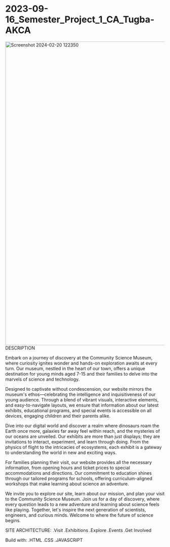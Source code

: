 # 2023-09-16_Semester_Project_1_CA_Tugba-AKCA

<img width="961" alt="Screenshot 2024-02-20 122350" src="https://github.com/TGBAKC/2023-09-16_Semester_Project_1_CA_Tugba-AKCA/assets/132302938/1f91d4fa-6187-488f-9317-c9ecdb1fd8cc">
DESCRIPTION

Embark on a journey of discovery at the Community Science Museum, where curiosity ignites wonder and hands-on exploration awaits at every turn. Our museum, nestled in the heart of our town, offers a unique destination for young minds aged 7-15 and their families to delve into the marvels of science and technology.

Designed to captivate without condescension, our website mirrors the museum's ethos—celebrating the intelligence and inquisitiveness of our young audience. Through a blend of vibrant visuals, interactive elements, and easy-to-navigate layouts, we ensure that information about our latest exhibits, educational programs, and special events is accessible on all devices, engaging children and their parents alike.

Dive into our digital world and discover a realm where dinosaurs roam the Earth once more, galaxies far away feel within reach, and the mysteries of our oceans are unveiled. Our exhibits are more than just displays; they are invitations to interact, experiment, and learn through doing. From the physics of flight to the intricacies of ecosystems, each exhibit is a gateway to understanding the world in new and exciting ways.

For families planning their visit, our website provides all the necessary information, from opening hours and ticket prices to special accommodations and directions. Our commitment to education shines through our tailored programs for schools, offering curriculum-aligned workshops that make learning about science an adventure.

We invite you to explore our site, learn about our mission, and plan your visit to the Community Science Museum. Join us for a day of discovery, where every question leads to a new adventure and learning about science feels like playing. Together, let's inspire the next generation of scientists, engineers, and curious minds. Welcome to where the future of science begins.

SITE ARCHITECTURE:
.Visit
.Exhibitions
.Explore
.Events
.Get Involved


Build with:
.HTML
.CSS
.JAVASCRIPT

